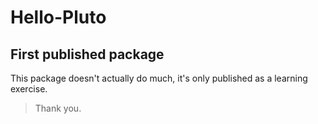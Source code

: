 # Hello-Pluto
## First published package
This package doesn't actually do much, it's only published as a learning exercise.

>Thank you.